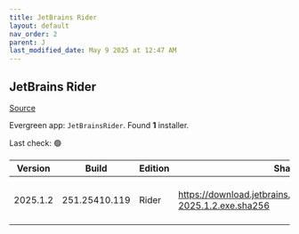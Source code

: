 ```yaml
---
title: JetBrains Rider
layout: default
nav_order: 2
parent: J
last_modified_date: May 9 2025 at 12:47 AM
---
```


## JetBrains Rider

[Source](https://www.jetbrains.com/)

Evergreen app: `JetBrainsRider`. Found **1** installer.

Last check: 🟢

| Version  | Build         | Edition | Sha256                                                                   | Date     | Size       | Type | URI                                                                                                                                    |
| -------- | ------------- | ------- | ------------------------------------------------------------------------ | -------- | ---------- | ---- | -------------------------------------------------------------------------------------------------------------------------------------- |
| 2025.1.2 | 251.25410.119 | Rider   | https://download.jetbrains.com/rider/JetBrains.Rider-2025.1.2.exe.sha256 | 8/5/2025 | 1544165400 | exe  | [https://download.jetbrains.com/rider/JetBrains.Rider-2025.1.2.exe](https://download.jetbrains.com/rider/JetBrains.Rider-2025.1.2.exe) |
